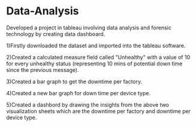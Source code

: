 # Data-Analysis
Developed a project in tableau involving data analysis and forensic technology by creating data dashboard.

1)Firstly downloaded the dataset and imported into the tableau software.

2)Created a calculated measure field called "Unhealthy" with a value of 10 for every unhealthy status (representing 10 mins of potential down time since the previous message).

3)Created a bar graph to get the downtime per factory.

4)Created a new bar graph for down time per device type.

5)Created a dashbord by drawing the insights from the above two visualization sheets which are the downtime per factory and downtime per device type.



